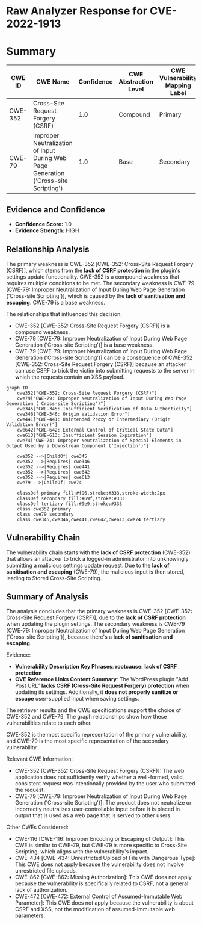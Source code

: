# Raw Analyzer Response for CVE-2022-1913

# Summary
| CWE ID | CWE Name | Confidence | CWE Abstraction Level | CWE Vulnerability Mapping Label | CWE-Vulnerability Mapping Notes |
|---|---|---|---|---|---|
| CWE-352 | Cross-Site Request Forgery (CSRF) | 1.0 | Compound | Primary | Allowed |
| CWE-79 | Improper Neutralization of Input During Web Page Generation ('Cross-site Scripting') | 1.0 | Base | Secondary | Allowed |

## Evidence and Confidence

*   **Confidence Score:** 1.0
*   **Evidence Strength:** HIGH

## Relationship Analysis
The primary weakness is CWE-352 [CWE-352: Cross-Site Request Forgery (CSRF)], which stems from the **lack of CSRF protection** in the plugin's settings update functionality. CWE-352 is a compound weakness that requires multiple conditions to be met. The secondary weakness is CWE-79 [CWE-79: Improper Neutralization of Input During Web Page Generation ('Cross-site Scripting')], which is caused by the **lack of sanitisation and escaping**. CWE-79 is a base weakness.

The relationships that influenced this decision:
  - CWE-352 [CWE-352: Cross-Site Request Forgery (CSRF)] is a compound weakness.
  - CWE-79 [CWE-79: Improper Neutralization of Input During Web Page Generation ('Cross-site Scripting')] is a base weakness.
  - CWE-79 [CWE-79: Improper Neutralization of Input During Web Page Generation ('Cross-site Scripting')] can be a consequence of CWE-352 [CWE-352: Cross-Site Request Forgery (CSRF)] because an attacker can use CSRF to trick the victim into submitting requests to the server in which the requests contain an XSS payload.

```mermaid
graph TD
    cwe352["CWE-352: Cross-Site Request Forgery (CSRF)"]
    cwe79["CWE-79: Improper Neutralization of Input During Web Page Generation ('Cross-site Scripting')"]
    cwe345["CWE-345: Insufficient Verification of Data Authenticity"]
    cwe346["CWE-346: Origin Validation Error"]
    cwe441["CWE-441: Unintended Proxy or Intermediary (Origin Validation Error)"]
    cwe642["CWE-642: External Control of Critical State Data"]
    cwe613["CWE-613: Insufficient Session Expiration"]
    cwe74["CWE-74: Improper Neutralization of Special Elements in Output Used by a Downstream Component ('Injection')"]
    
    cwe352 -->|ChildOf| cwe345
    cwe352 -->|Requires| cwe346
    cwe352 -->|Requires| cwe441
    cwe352 -->|Requires| cwe642
    cwe352 -->|Requires| cwe613
    cwe79 -->|ChildOf| cwe74
    
    classDef primary fill:#f96,stroke:#333,stroke-width:2px
    classDef secondary fill:#69f,stroke:#333
    classDef tertiary fill:#9e9,stroke:#333
    class cwe352 primary
    class cwe79 secondary
    class cwe345,cwe346,cwe441,cwe642,cwe613,cwe74 tertiary
```

## Vulnerability Chain
The vulnerability chain starts with the **lack of CSRF protection** (CWE-352) that allows an attacker to trick a logged-in administrator into unknowingly submitting a malicious settings update request. Due to the **lack of sanitisation and escaping** (CWE-79), the malicious input is then stored, leading to Stored Cross-Site Scripting.

## Summary of Analysis
The analysis concludes that the primary weakness is CWE-352 [CWE-352: Cross-Site Request Forgery (CSRF)], due to the **lack of CSRF protection** when updating the plugin settings. The secondary weakness is CWE-79 [CWE-79: Improper Neutralization of Input During Web Page Generation ('Cross-site Scripting')], because there's a **lack of sanitisation and escaping**.

Evidence:
- **Vulnerability Description Key Phrases**: **rootcause:** **lack of CSRF protection**
- **CVE Reference Links Content Summary**: The WordPress plugin "Add Post URL" **lacks CSRF (Cross-Site Request Forgery) protection** when updating its settings. Additionally, it **does not properly sanitize or escape** user-supplied input when saving settings.

The retriever results and the CWE specifications support the choice of CWE-352 and CWE-79. The graph relationships show how these vulnerabilities relate to each other.

CWE-352 is the most specific representation of the primary vulnerability, and CWE-79 is the most specific representation of the secondary vulnerability.

Relevant CWE Information:
- CWE-352 [CWE-352: Cross-Site Request Forgery (CSRF)]: The web application does not sufficiently verify whether a well-formed, valid, consistent request was intentionally provided by the user who submitted the request.
- CWE-79 [CWE-79: Improper Neutralization of Input During Web Page Generation ('Cross-site Scripting')]: The product does not neutralize or incorrectly neutralizes user-controllable input before it is placed in output that is used as a web page that is served to other users.

Other CWEs Considered:
- CWE-116 [CWE-116: Improper Encoding or Escaping of Output]: This CWE is similar to CWE-79, but CWE-79 is more specific to Cross-Site Scripting, which aligns with the vulnerability's impact.
- CWE-434 [CWE-434: Unrestricted Upload of File with Dangerous Type]: This CWE does not apply because the vulnerability does not involve unrestricted file uploads.
- CWE-862 [CWE-862: Missing Authorization]: This CWE does not apply because the vulnerability is specifically related to CSRF, not a general lack of authorization.
- CWE-472 [CWE-472: External Control of Assumed-Immutable Web Parameter]: This CWE does not apply because the vulnerability is about CSRF and XSS, not the modification of assumed-immutable web parameters.